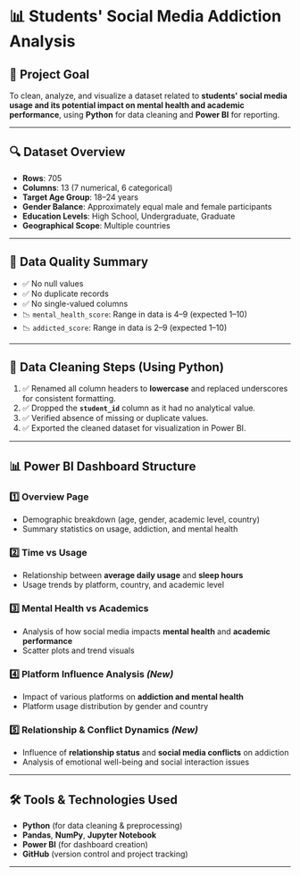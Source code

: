 # 📊 Students' Social Media Addiction Analysis

## 🧠 Project Goal
To clean, analyze, and visualize a dataset related to **students' social media usage and its potential impact on mental health and academic performance**, using **Python** for data cleaning and **Power BI** for reporting.

---

## 🔍 Dataset Overview

- **Rows**: 705  
- **Columns**: 13 (7 numerical, 6 categorical)  
- **Target Age Group**: 18–24 years  
- **Gender Balance**: Approximately equal male and female participants  
- **Education Levels**: High School, Undergraduate, Graduate  
- **Geographical Scope**: Multiple countries  

---

## 📂 Data Quality Summary

- ✅ No null values  
- ✅ No duplicate records  
- ✅ No single-valued columns  
- 📉 `mental_health_score`: Range in data is 4–9 (expected 1–10)  
- 📉 `addicted_score`: Range in data is 2–9 (expected 1–10)  

---

## 🧹 Data Cleaning Steps (Using Python)

1. ✅ Renamed all column headers to **lowercase** and replaced underscores for consistent formatting.
2. ✅ Dropped the **`student_id`** column as it had no analytical value.
3. ✅ Verified absence of missing or duplicate values.
4. ✅ Exported the cleaned dataset for visualization in Power BI.

---

## 📊 Power BI Dashboard Structure

### 1️⃣ Overview Page
- Demographic breakdown (age, gender, academic level, country)
- Summary statistics on usage, addiction, and mental health

### 2️⃣ Time vs Usage
- Relationship between **average daily usage** and **sleep hours**
- Usage trends by platform, country, and academic level

### 3️⃣ Mental Health vs Academics
- Analysis of how social media impacts **mental health** and **academic performance**
- Scatter plots and trend visuals

### 4️⃣ Platform Influence Analysis *(New)*
- Impact of various platforms on **addiction and mental health**
- Platform usage distribution by gender and country

### 5️⃣ Relationship & Conflict Dynamics *(New)*
- Influence of **relationship status** and **social media conflicts** on addiction
- Analysis of emotional well-being and social interaction issues

---

## 🛠 Tools & Technologies Used

- **Python** (for data cleaning & preprocessing)
- **Pandas**, **NumPy**, **Jupyter Notebook**
- **Power BI** (for dashboard creation)
- **GitHub** (version control and project tracking)

---

